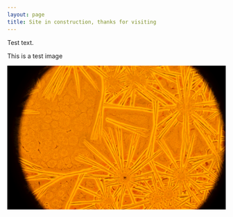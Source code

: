 ```yaml
---
layout: page
title: Site in construction, thanks for visiting
---
```

Test text.

This is a test image

<img src = "/images/Perovskite.JPG" alt='Microscopy image'> 
